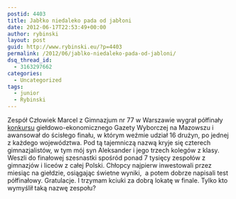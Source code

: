 ```yaml
---
postid: 4403
title: Jabłko niedaleko pada od jabłoni
date: 2012-06-17T22:53:49+00:00
author: rybinski
layout: post
guid: http://www.rybinski.eu/?p=4403
permalink: /2012/06/jablko-niedaleko-pada-od-jabloni/
dsq_thread_id:
  - 3163297662
categories:
  - Uncategorized
tags:
  - junior
  - Rybinski
---
```

Zespół Człowiek Marcel z Gimnazjum nr 77 w Warszawie wygrał półfinały [konkursu](http://wyborcza.biz/ZKDK/1,125391,11944454,Po_polfinalach_w_Warszawie__Zaskakujace_pytania__wiedza.html) giełdowo-ekonomicznego Gazety Wyborczej na Mazowszu i awansował do ścisłego finału, w którym weźmie udział 16 drużyn, po jednej z każdego województwa. Pod tą tajemniczą nazwą kryje się czterech gimnazjalistów, w tym mój syn Aleksander i jego trzech kolegów z klasy. Weszli do finałowej szesnastki spośród ponad 7 tysięcy zespołów z gimnazjów i liceów z całej Polski. Chłopcy najpierw inwestowali przez miesiąc na giełdzie, osiągając świetne wyniki,  a potem dobrze napisali test półfinałowy. Gratulacje. I trzymam kciuki za dobrą lokatę w finale. Tylko kto wymyślił taką nazwę zespołu?

 
